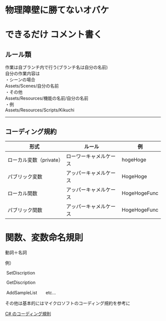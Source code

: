 # 物理障壁に勝てないオバケ

# できるだけ **コメント書く**

## ルール類

作業は自ブランチ内で行う(ブランチ名は自分の名前)\
自分の作業内容は\
・シーンの場合\
Assets/Scenes/自分の名前\
・その他\
Assets/Resources/機能の名前/自分の名前\
・例\
Assets/Resources/Scripts/Kikuchi


---
## コーディング規約

| 形式                    | ルール                                 |例 |
| ----------------------- | -------------------------------------- |---|
| ローカル変数（private） | ローワーキャメルケース |hogeHoge|
| パブリック変数          | アッパーキャメルケース                 |HogeHoge|
| ローカル関数            | アッパーキャメルケース                 |HogeHogeFunc|
| パブリック関数          | アッパーキャメルケース                 |HogeHogeFunc|

# 関数、変数命名規則

動詞＋名詞

例）

​	SetDiscription

​    GetDiscription

​    AddSampleList　　etc...



その他は基本的にはマイクロソフトのコーディング規約を参考に

[C# のコーディング規則](https://docs.microsoft.com/ja-jp/dotnet/csharp/fundamentals/coding-style/coding-conventions)